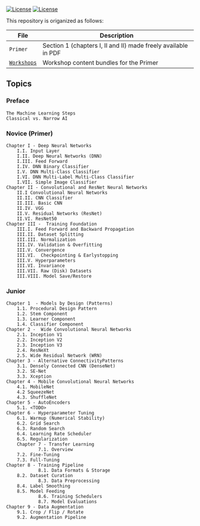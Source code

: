 [![License](https://img.shields.io/badge/License-Apache%202.0-blue.svg)](LICENSE)
[![License](https://i.creativecommons.org/l/by/4.0/80x15.png)](LICENSE)



This repository is origanized as follows:

|File       | Description|
|-----------|------------|
| `Primer` | Section 1 (chapters I, II and II) made freely available in PDF|
| [`Workshops`](workshops) |Workshop content bundles for the Primer|

## Topics

### Preface
	The Machine Learning Steps
	Classical vs. Narrow AI

### Novice (Primer)
	Chapter I - Deep Neural Networks
		I.I. Input Layer
		I.II. Deep Neural Networks (DNN)
		I.III. Feed Forward
		I.IV. DNN Binary Classifier
		I.V. DNN Multi-Class Classifier
		I.VI. DNN Multi-Label Multi-Class Classifier
		I.VII. Simple Image Classifier
	Chapter II - Convolutional and ResNet Neural Networks
		II.I Convolutional Neural Networks
		II.II. CNN Classifier
		II.III. Basic CNN
		II.IV. VGG
		II.V. Residual Networks (ResNet)
		II.VI. ResNet50
	Chapter III -  Training Foundation
		III.I. Feed Forward and Backward Propagation
		III.II. Dataset Splitting
		III.III. Normalization
		III.IV. Validation & Overfitting
		III.V. Convergence
		III.VI.  Checkpointing & Earlystopping
		III.V. Hyperparameters
		III.VI. Invariance
		III.VII. Raw (Disk) Datasets
		III.VIII. Model Save/Restore

### Junior
	Chapter 1  - Models by Design (Patterns)
		1.1. Procedural Design Pattern
		1.2. Stem Component
		1.3. Learner Component
		1.4. Classifier Component
 	Chapter 2 -  Wide Convolutional Neural Networks
		2.1. Inception V1
 		2.2. Inception V2
		2.3. Inception V3
		2.4. ResNeXt
		2.5. Wide Residual Network (WRN)
	Chapter 3 - Alternative ConnectivityPatterns
		3.1. Densely Connected CNN (DenseNet)
 		3.2. SE-Net
		3.3. Xception
	Chapter 4 - Mobile Convolutional Neural Networks
		4.1. MobileNet
		4.2 SqueezeNet
		4.3. ShuffleNet
	Chapter 5 - AutoEncoders
		5.1. <TODO>
	Chapter 6 - Hyperparameter Tuning
		6.1. Warmup (Numerical Stability)
		6.2. Grid Search
		6.3. Random Search
		6.4. Learning Rate Scheduler
		6.5. Regularization
        Chapter 7 - Transfer Learning
              	7.1. Overview
		7.2. Fine-Tuning
		7.3. Full-Tuning
	Chapter 8 - Training Pipeline
                8.1. Data Formats & Storage
 		8.2. Dataset Curation
                8.3. Data Preprocessing
		8.4. Label Smoothing
 		8.5. Model Feeding
                8.6. Training Schedulers
                8.7. Model Evaluations
	Chapter 9 - Data Augmentation
		9.1. Crop / Flip / Rotate
		9.2. Augmentation Pipeline



